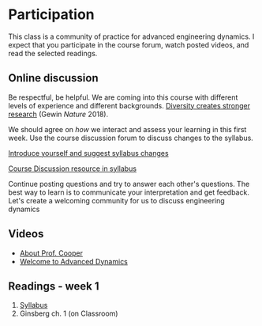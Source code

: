 # Participation 

This class is a community of practice for advanced engineering dynamics.
I expect that you participate in the course forum, watch posted videos,
and read the selected readings. 

## Online discussion 

Be respectful, be helpful. We are coming into this course with different 
levels of experience and different backgrounds. [Diversity creates 
stronger research](https://www.nature.com/articles/d41586-018-07415-9) 
(Gewin _Nature_ 2018).  

We should agree on _how_ we interact and assess your learning in this
first week. Use the course discussion forum to discuss changes to the
syllabus. 

[Introduce yourself and suggest syllabus
changes](https://campuswire.com/c/G71EBB365/feed/1) 

[Course Discussion resource in syllabus](https://cooperrc.github.io/advanced-dynamics/syllabus.html#course-discussion)


Continue posting questions and try to answer each other's questions. The 
best way to learn is to communicate your interpretation and get 
feedback. Let's create a welcoming community for us to discuss 
engineering dynamics 

## Videos 

- [About Prof. Cooper](./meet_cooper.md)
- [Welcome to Advanced Dynamics](./overview.md)

## Readings - week 1 

1. [Syllabus](https://cooperrc.github.io/advanced-dynamics/syllabus.html) 
2. Ginsberg ch. 1 (on Classroom) 
